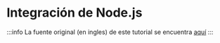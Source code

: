 # Integración de Node.js

:::info
La fuente original (en ingles) de este tutorial se encuentra [aquí](https://mswjs.io/docs/integrations/node)
:::